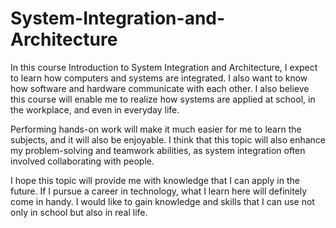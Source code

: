 # System-Integration-and-Architecture

In this course Introduction to System Integration and Architecture, I expect to learn how computers and systems are integrated. I also want to know how software and hardware communicate with each other. I also believe this course will enable me to realize how systems are applied at school, in the workplace, and even in everyday life.

Performing hands-on work will make it much easier for me to learn the subjects, and it will also be enjoyable. I think that this topic will also enhance my problem-solving and teamwork abilities, as system integration often involved collaborating with people.

I hope this topic will provide me with knowledge that I can apply in the future. If I pursue a career in technology, what I learn here will definitely come in handy. I would like to gain knowledge and skills that I can use not only in school but also in real life.
